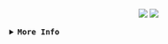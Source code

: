 <div align="justify">
    <p align="center">
<image src="https://readme-typing-svg.herokuapp.com?font=Fira+Code&pause=1000&width=435&lines=I'm+Robert%2C+a+FrontEnd+developer+;My+main+lang+are+Js+and+C%23">
    <image src="https://github.com/LeerotByte/LeerotByte/blob/main/git/myrom.gif">
    </p
</div>


<details>
<summary><samp><b>More Info</b></samp></summary>

<h2></h2><br>
    
 
「 :octocat: Github Stats 」
        
  <div align="center">
    <a href="#"><img height="150px" align="center" alt="Top Language" src="https://github-readme-stats.vercel.app/api/top-langs/?username=leerotbyte&layout=compact&line_height=21&hide_border=true&theme=dark"/></a></td>
  </div>

  <br>

  <div align="center">
    <a href="#"><img height="150px" align="center" alt="GitHub Stats" src="https://github-readme-stats.vercel.app/api?username=leerotbyte&count_private=true&show_icons=true&include_all_commits=true&line_height=21&hide_border=true&theme=dark"/></a>
  </div>
    
    
    
    
<!--
**LeerotByte/LeerotByte** is a ✨ _special_ ✨ repository because its `README.md` (this file) appears on your GitHub profile.

Here are some ideas to get you started:

- 🔭 I’m currently working on ...
- 🌱 I’m currently learning ...
- 👯 I’m looking to collaborate on ...
- 🤔 I’m looking for help with ...
- 💬 Ask me about ...
- 📫 How to reach me: ...
- 😄 Pronouns: ...
- ⚡ Fun fact: ...
-->
